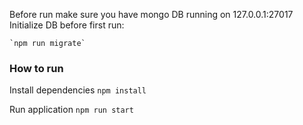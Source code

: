 Before run make sure you have mongo DB running on 127.0.0.1:27017
Initialize DB before first run:

    `npm run migrate`

### How to run
Install dependencies `npm install`

Run application `npm run start`